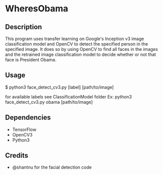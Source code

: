 # WheresObama

## Description
This program uses transfer learning on Google's Inception v3 image classification model and OpenCV to detect the specified person in the specified image. It does so by using OpenCV to find all faces in the images and the retrained image classification model to decide whether or not that face is President Obama. 

## Usage
$ python3 face_detect_cv3.py [label] [path/to/image]

for available labels see ClassificationModel folder
Ex: python3 face_detect_cv3.py obama [path/to/image]

## Dependencies
* TensorFlow
* OpenCV3
* Python3

## Credits
* @shantnu for the facial detection code 
